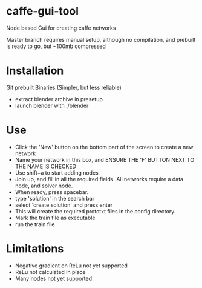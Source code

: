 caffe-gui-tool
==============

Node based Gui for creating caffe networks

Master branch requires manual setup, although no compilation, and prebuilt is ready to go, but ~100mb compressed

Installation
==============

Git prebuilt Binaries (Simpler, but less reliable)
- extract blender archive in presetup
- launch blender with ./blender

Use
============
- Click the 'New' button on the bottom part of the screen to create a new network
- Name your network in this box, and ENSURE THE 'F' BUTTON NEXT TO THE NAME IS CHECKED
- Use shift+a to start adding nodes
- Join up, and fill in all the required fields. All networks require a data node, and solver node.
- When ready, press spacebar.
- type 'solution' in the search bar
- select 'create solution' and press enter
- This will create the required prototxt files in the config directory.
- Mark the train file as executable
- run the train file


Limitations
=============
- Negative gradient on ReLu not yet supported
- ReLu not calculated in place
- Many nodes not yet supported
